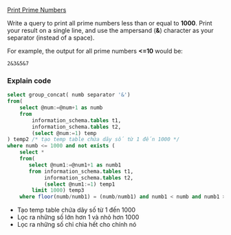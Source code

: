 [Print Prime Numbers](https://www.hackerrank.com/challenges/print-prime-numbers/problem)

Write a query to print all prime numbers less than or equal to **1000**. Print your result on a single line, and use the ampersand (**&**) character as your separator (instead of a space).

For example, the output for all prime numbers **<=10** would be:
```
2&3&5&7
```
### Explain code
```SQL
select group_concat( numb separator '&')
from(
    select @num:=@num+1 as numb 
    from
        information_schema.tables t1,
        information_schema.tables t2,
        (select @num:=1) temp
) temp2 /* tạo temp table chứa dãy số từ 1 đến 1000 */
where numb <= 1000 and not exists ( 
    select *
    from(
       select @num1:=@num1+1 as numb1
       from information_schema.tables t1,
            information_schema.tables t2,
            (select @num1:=1) temp1
        limit 1000) temp3
    where floor(numb/numb1) = (numb/numb1) and numb1 < numb and numb1 > 1);
```
- Tạo temp table chứa dãy số từ 1 đến 1000
- Lọc ra những số lớn hơn 1 và nhỏ hơn 1000
- Lọc ra những số chỉ chia hết cho chính nó
